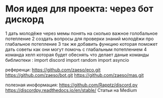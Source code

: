 # Моя идея для проекта: через бот дискорд
1 дать молодёже через мемы понять на сколько важное голобальное потепление 
2 создать вопросы для проверки знаний молодёжи про глабальное потепление 
3 так же добавить функцию которая поможет дать советы как они могут помочь с глабальным потеплением 
4 команда хелп которая будет обеснять что делает даные команды 
библиотеки :
import discord
import random
import asyncio

референци:
https://github.com/zaeso/eco.git
https://github.com/zaeso/bot.git
https://github.com/zaeso/mas.git


полезная иноформация:
https://github.com/Rapptz/discord.py
https://discordpy.readthedocs.io/en/stable/
Статьи на Medium
